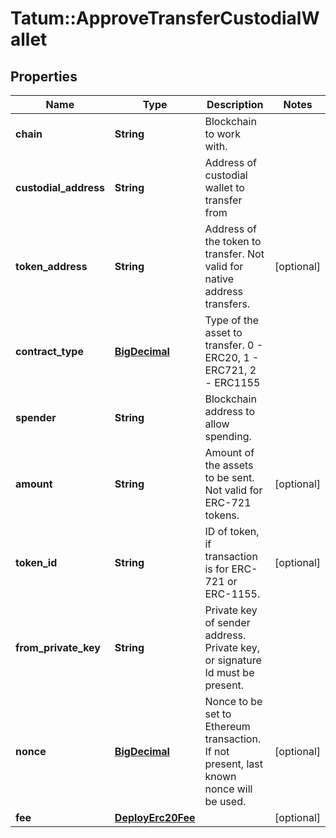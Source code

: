 # Tatum::ApproveTransferCustodialWallet

## Properties
Name | Type | Description | Notes
------------ | ------------- | ------------- | -------------
**chain** | **String** | Blockchain to work with. | 
**custodial_address** | **String** | Address of custodial wallet to transfer from | 
**token_address** | **String** | Address of the token to transfer. Not valid for native address transfers. | [optional] 
**contract_type** | [**BigDecimal**](BigDecimal.md) | Type of the asset to transfer. 0 - ERC20, 1 - ERC721, 2 - ERC1155 | 
**spender** | **String** | Blockchain address to allow spending. | 
**amount** | **String** | Amount of the assets to be sent. Not valid for ERC-721 tokens. | [optional] 
**token_id** | **String** | ID of token, if transaction is for ERC-721 or ERC-1155. | [optional] 
**from_private_key** | **String** | Private key of sender address. Private key, or signature Id must be present. | 
**nonce** | [**BigDecimal**](BigDecimal.md) | Nonce to be set to Ethereum transaction. If not present, last known nonce will be used. | [optional] 
**fee** | [**DeployErc20Fee**](DeployErc20Fee.md) |  | [optional] 

